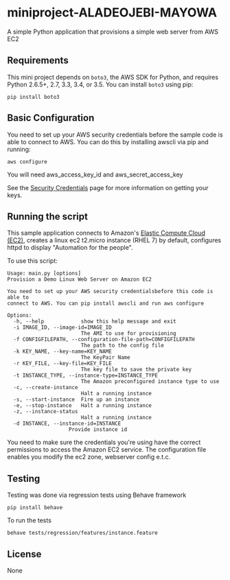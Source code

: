 # miniproject-ALADEOJEBI-MAYOWA

A simple Python application that provisions a simple web server from AWS EC2

## Requirements

This mini project depends on `boto3`, the AWS SDK for Python, and requires
Python 2.6.5+, 2.7, 3.3, 3.4, or 3.5. You can install `boto3` using pip:

    pip install boto3

## Basic Configuration

You need to set up your AWS security credentials before the sample code is able
to connect to AWS. You can do this by installing awscli via pip and running:

    aws configure

You will need aws_access_key_id and aws_secret_access_key

See the [Security Credentials](http://aws.amazon.com/security-credentials) page
for more information on getting your keys.

## Running the script

This sample application connects to Amazon's [Elastic Compute Cloud (EC2)](http://aws.amazon.com/ec2),
 creates a linux ec2 t2.micro instance (RHEL 7) by default, configures httpd to  display "Automation for the people".

To use this script:

    Usage: main.py [options]
    Provision a Demo Linux Web Server on Amazon EC2
   
    You need to set up your AWS security credentialsbefore this code is able to
    connect to AWS. You can pip install awscli and run aws configure
   
    Options:
      -h, --help            show this help message and exit
      -i IMAGE_ID, --image-id=IMAGE_ID
                            The AMI to use for provisioning
      -f CONFIGFILEPATH, --configuration-file-path=CONFIGFILEPATH
                            The path to the config file
      -k KEY_NAME, --key-name=KEY_NAME
                            The KeyPair Name
      -r KEY_FILE, --key-file=KEY_FILE
                            The key file to save the private key
      -t INSTANCE_TYPE, --instance-type=INSTANCE_TYPE
                            The Amazon preconfigured instance type to use
      -c, --create-instance
                            Halt a running instance
      -s, --start-instance  Fire up an instance
      -e, --stop-instance   Halt a running instance
      -z, --instance-status
                            Halt a running instance
      -d INSTANCE, --instance-id=INSTANCE
                        Provide instance id

You need to make sure the credentials you're using have the correct permissions to access the Amazon EC2 service.
The configuration file enables you modify the ec2 zone, webserver config e.t.c.

## Testing

Testing was done via regression tests using Behave framework

    pip install behave

To run the tests

    behave tests/regression/features/instance.feature

## License

None

